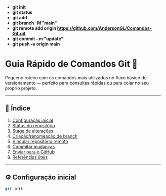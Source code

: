 * **git init**
* **git status**
* **git add .** 
* **git branch -M "main"**
* **git remote add origin https://github.com/AndersonGL/Comandos-Git.git**
* **git commit - m "update"**
* **git push -u origin main**

<!-- README.md -->
# Guia Rápido de Comandos Git 🚀

Pequeno roteiro com os comandos mais utilizados no fluxo básico de versionamento — perfeito para consultas rápidas ou para colar no seu próprio projeto.

---

## 📑 Índice
1. [Configuração inicial](#-configuração-inicial)
2. [Status do repositório](#-status-do-repositório)
3. [Stage de alterações](#-stage-de-alterações)
4. [Criação/renomeação de branch](#-criaçãorenomeação-de-branch)
5. [Vincular repositório remoto](#-vincular-repositório-remoto)
6. [Commitar mudanças](#-commitar-mudanças)
7. [Enviar para o GitHub](#-enviar-para-o-github)
8. [Referências úteis](#-referências-úteis)

---

## ⚙️ Configuração inicial
```bash
git init

